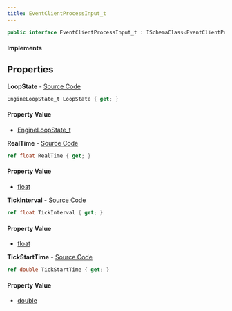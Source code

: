 ```yaml
---
title: EventClientProcessInput_t
---
```


```csharp
public interface EventClientProcessInput_t : ISchemaClass<EventClientProcessInput_t>, ISchemaField, ISchemaClass, INativeHandle
```

#### Implements

## Properties

**LoopState** - [Source Code](https://github.com/swiftly-solution/swiftlys2/blob/main/managed/src/SwiftlyS2.Generated/Schemas/Interfaces/EventClientProcessInput_t.cs#L16)

```csharp
EngineLoopState_t LoopState { get; }
```

#### Property Value

- [EngineLoopState_t](/docs/api/shared/schemadefinitions/engineloopstate_t)

**RealTime** - [Source Code](https://github.com/swiftly-solution/swiftlys2/blob/main/managed/src/SwiftlyS2.Generated/Schemas/Interfaces/EventClientProcessInput_t.cs#L18)

```csharp
ref float RealTime { get; }
```

#### Property Value

- [float](https://learn.microsoft.com/dotnet/api/system.single)

**TickInterval** - [Source Code](https://github.com/swiftly-solution/swiftlys2/blob/main/managed/src/SwiftlyS2.Generated/Schemas/Interfaces/EventClientProcessInput_t.cs#L20)

```csharp
ref float TickInterval { get; }
```

#### Property Value

- [float](https://learn.microsoft.com/dotnet/api/system.single)

**TickStartTime** - [Source Code](https://github.com/swiftly-solution/swiftlys2/blob/main/managed/src/SwiftlyS2.Generated/Schemas/Interfaces/EventClientProcessInput_t.cs#L22)

```csharp
ref double TickStartTime { get; }
```

#### Property Value

- [double](https://learn.microsoft.com/dotnet/api/system.double)

